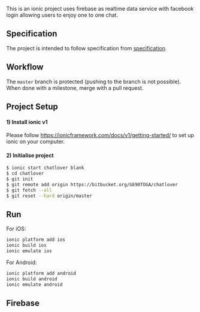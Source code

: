 This is an ionic project uses firebase as realtime data service 
with facebook login allowing users to enjoy one to one chat. 


## Specification

The project is intended to follow specification from [specification](www/spec.md).

## Workflow
The `master` branch is protected (pushing to the branch is not possible). 
When done with a milestone, merge with a pull request.

## Project Setup

#### 1) Install ionic v1

Please follow https://ionicframework.com/docs/v1/getting-started/ to set up ionic on your computer.

#### 2) Initialise project
```bash
$ ionic start chatlover blank
$ cd chatlover
$ git init
$ git remote add origin https://bitbucket.org/GE90TOGA/chatlover
$ git fetch --all
$ git reset --hard origin/master
```

## Run
For iOS:
```bash
ionic platform add ios
ionic build ios
ionic emulate ios
```

For Android:
```bash
ionic platform add android
ionic build android
ionic emulate android
```

## Firebase